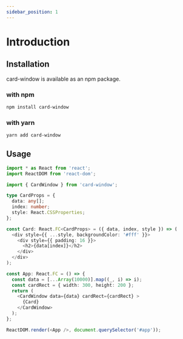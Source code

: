 ```yaml
---
sidebar_position: 1
---
```


# Introduction

## Installation

card-window is available as an npm package.

### with npm

```bash
npm install card-window
```

### with yarn

```bash
yarn add card-window
```

## Usage

```typescript
import * as React from 'react';
import ReactDOM from 'react-dom';

import { CardWindow } from 'card-window';

type CardProps = {
  data: any[];
  index: number;
  style: React.CSSProperties;
};

const Card: React.FC<CardProps> = ({ data, index, style }) => (
  <div style={{ ...style, backgroundColor: '#fff' }}>
    <div style={{ padding: 16 }}>
      <h2>{data[index]}</h2>
    </div>
  </div>
);

const App: React.FC = () => {
  const data = [...Array(10000)].map((_, i) => i);
  const cardRect = { width: 300, height: 200 };
  return (
    <CardWindow data={data} cardRect={cardRect} >
      {Card}
    </CardWindow>
  );
};

ReactDOM.render(<App />, document.querySelector('#app'));
```
